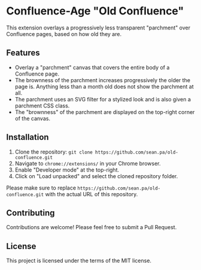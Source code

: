 # Confluence-Age "Old Confluence"
This extension overlays a progressively less transparent "parchment" over Confluence pages, based on how old they are. 

## Features

- Overlay a "parchment" canvas that covers the entire body of a Confluence page.
- The brownness of the parchment increases progressively the older the page is.  Anything less than a month old does not show the parchment at all.
- The parchment uses an SVG filter for a stylized look and is also given a parchment CSS class.
- The "brownness" of the parchment are displayed on the top-right corner of the canvas.

## Installation

1. Clone the repository: `git clone https://github.com/sean.pa/old-confluence.git`
2. Navigate to `chrome://extensions/` in your Chrome browser.
3. Enable "Developer mode" at the top-right.
4. Click on "Load unpacked" and select the cloned repository folder.

Please make sure to replace `https://github.com/sean.pa/old-confluence.git` with the actual URL of this repository.

## Contributing

Contributions are welcome! Please feel free to submit a Pull Request.

## License

This project is licensed under the terms of the MIT license.
